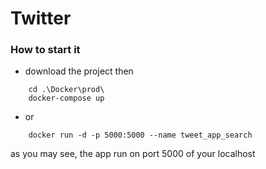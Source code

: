 # Twitter

### How to start it 
- download the project then

```console
	cd .\Docker\prod\
	docker-compose up
```

- or

```console
	docker run -d -p 5000:5000 --name tweet_app_search
```

  as you may see, the app run on port 5000 of your localhost

